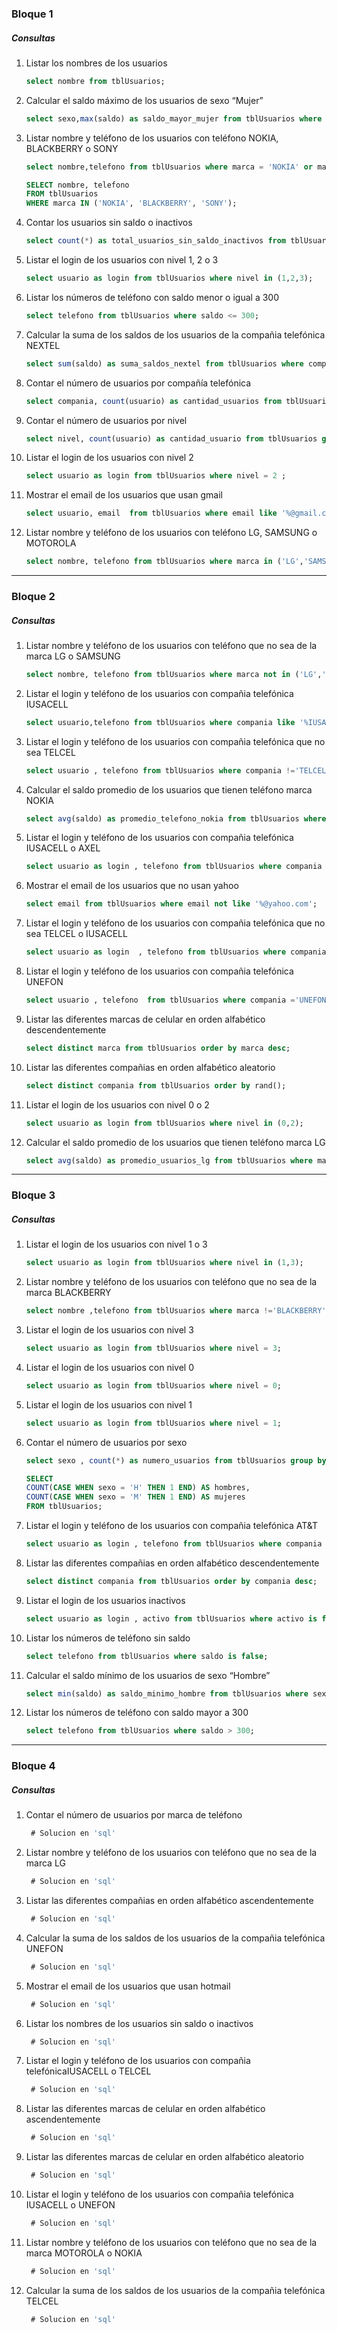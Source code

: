 ### Bloque 1

##### Consultas

1. Listar los nombres de los usuarios

   ```sql
   select nombre from tblUsuarios;
   ```

2. Calcular el saldo máximo de los usuarios de sexo “Mujer”

     ```sql
     select sexo,max(saldo) as saldo_mayor_mujer from tblUsuarios where sexo = 'M';
     ```

3. Listar nombre y teléfono de los usuarios con teléfono NOKIA, BLACKBERRY o SONY

     ```sql
     select nombre,telefono from tblUsuarios where marca = 'NOKIA' or marca = 'BLACKBERRY' or marca = 'SONY';

     SELECT nombre, telefono
     FROM tblUsuarios
     WHERE marca IN ('NOKIA', 'BLACKBERRY', 'SONY');

     ```

4. Contar los usuarios sin saldo o inactivos

     ```sql
     select count(*) as total_usuarios_sin_saldo_inactivos from tblUsuarios where saldo = 0 OR activo = 0;
     ```

5. Listar el login de los usuarios con nivel 1, 2 o 3

     ```sql
     select usuario as login from tblUsuarios where nivel in (1,2,3);
     ```

6. Listar los números de teléfono con saldo menor o igual a 300

     ```sql
     select telefono from tblUsuarios where saldo <= 300;
     ```

7. Calcular la suma de los saldos de los usuarios de la compañia telefónica NEXTEL

     ```sql
     select sum(saldo) as suma_saldos_nextel from tblUsuarios where compania = 'NEXTEL';
     ```

8. Contar el número de usuarios por compañía telefónica

     ```sql
     select compania, count(usuario) as cantidad_usuarios from tblUsuarios group by compania;
     ```

9. Contar el número de usuarios por nivel

     ```sql
     select nivel, count(usuario) as cantidad_usuario from tblUsuarios group by nivel;
     ```

10. Listar el login de los usuarios con nivel 2

      ```sql
     select usuario as login from tblUsuarios where nivel = 2 ;
      ```

11. Mostrar el email de los usuarios que usan gmail

      ```sql
     select usuario, email  from tblUsuarios where email like '%@gmail.com';
      ```

12. Listar nombre y teléfono de los usuarios con teléfono LG, SAMSUNG o MOTOROLA

      ```sql
     select nombre, telefono from tblUsuarios where marca in ('LG','SAMSUNG','MOTOROLA');
      ```

------

### Bloque 2

##### Consultas

1. Listar nombre y teléfono de los usuarios con teléfono que no sea de la marca LG o SAMSUNG

     ```sql
     select nombre, telefono from tblUsuarios where marca not in ('LG','SAMSUNG');
     ```

2. Listar el login y teléfono de los usuarios con compañia telefónica IUSACELL

     ```sql
     select usuario,telefono from tblUsuarios where compania like '%IUSACELL%';
     ```

3. Listar el login y teléfono de los usuarios con compañia telefónica que no sea TELCEL

     ```sql
     select usuario , telefono from tblUsuarios where compania !='TELCEL';
     ```

4. Calcular el saldo promedio de los usuarios que tienen teléfono marca NOKIA

     ```sql
     select avg(saldo) as promedio_telefono_nokia from tblUsuarios where marca = 'NOKIA';
     ```

5. Listar el login y teléfono de los usuarios con compañia telefónica IUSACELL o AXEL

     ```sql
     select usuario as login , telefono from tblUsuarios where compania in ('IUSACELL','AXEL');
     ```

6. Mostrar el email de los usuarios que no usan yahoo

     ```sql
     select email from tblUsuarios where email not like '%@yahoo.com';
     ```

7. Listar el login y teléfono de los usuarios con compañia telefónica que no sea TELCEL o IUSACELL

     ```sql
     select usuario as login  , telefono from tblUsuarios where compania not in ('TELCEL','IUSACELL');
     ```

8. Listar el login y teléfono de los usuarios con compañia telefónica UNEFON

     ```sql
     select usuario , telefono  from tblUsuarios where compania ='UNEFON';
     ```

9. Listar las diferentes marcas de celular en orden alfabético descendentemente

     ```sql
     select distinct marca from tblUsuarios order by marca desc;
     ```

10. Listar las diferentes compañias en orden alfabético aleatorio

      ```sql
     select distinct compania from tblUsuarios order by rand();
      ```

11. Listar el login de los usuarios con nivel 0 o 2

      ```sql
     select usuario as login from tblUsuarios where nivel in (0,2);
      ```

12. Calcular el saldo promedio de los usuarios que tienen teléfono marca LG

      ```sql
     select avg(saldo) as promedio_usuarios_lg from tblUsuarios where marca = 'LG' ;
      ```

------

### Bloque 3

##### Consultas

1. Listar el login de los usuarios con nivel 1 o 3

     ```sql
     select usuario as login from tblUsuarios where nivel in (1,3);
     ```

2. Listar nombre y teléfono de los usuarios con teléfono que no sea de la marca BLACKBERRY

     ```sql
     select nombre ,telefono from tblUsuarios where marca !='BLACKBERRY';
     ```

3. Listar el login de los usuarios con nivel 3

     ```sql
     select usuario as login from tblUsuarios where nivel = 3;
     ```

4. Listar el login de los usuarios con nivel 0

     ```sql
     select usuario as login from tblUsuarios where nivel = 0;
     ```

5. Listar el login de los usuarios con nivel 1

     ```sql
     select usuario as login from tblUsuarios where nivel = 1;
     ```

6. Contar el número de usuarios por sexo

     ```sql
     select sexo , count(*) as numero_usuarios from tblUsuarios group by sexo;
     ```
     ```sql
     SELECT 
    COUNT(CASE WHEN sexo = 'H' THEN 1 END) AS hombres,
    COUNT(CASE WHEN sexo = 'M' THEN 1 END) AS mujeres
     FROM tblUsuarios;
     ```

7. Listar el login y teléfono de los usuarios con compañia telefónica AT&T

     ```sql
     select usuario as login , telefono from tblUsuarios where compania in ('AT&T');
     ```

8. Listar las diferentes compañias en orden alfabético descendentemente

     ```sql
     select distinct compania from tblUsuarios order by compania desc;
     ```

9. Listar el login de los usuarios inactivos

     ```sql
     select usuario as login , activo from tblUsuarios where activo is false ;
     ```

10. Listar los números de teléfono sin saldo

      ```sql
     select telefono from tblUsuarios where saldo is false;
      ```

11. Calcular el saldo mínimo de los usuarios de sexo “Hombre”

      ```sql
     select min(saldo) as saldo_minimo_hombre from tblUsuarios where sexo in ('H');
      ```

12. Listar los números de teléfono con saldo mayor a 300

      ```sql
     select telefono from tblUsuarios where saldo > 300;
      ```

------

### Bloque 4

##### Consultas

1. Contar el número de usuarios por marca de teléfono

     ```sql
      # Solucion en 'sql'
     ```

2. Listar nombre y teléfono de los usuarios con teléfono que no sea de la marca LG

     ```sql
      # Solucion en 'sql'
     ```

3. Listar las diferentes compañias en orden alfabético ascendentemente

     ```sql
      # Solucion en 'sql'
     ```

4. Calcular la suma de los saldos de los usuarios de la compañia telefónica UNEFON

     ```sql
      # Solucion en 'sql'
     ```

5. Mostrar el email de los usuarios que usan hotmail

     ```sql
      # Solucion en 'sql'
     ```

6. Listar los nombres de los usuarios sin saldo o inactivos

     ```sql
      # Solucion en 'sql'
     ```

7. Listar el login y teléfono de los usuarios con compañia telefónicaIUSACELL o TELCEL

     ```sql
      # Solucion en 'sql'
     ```

8. Listar las diferentes marcas de celular en orden alfabético ascendentemente

     ```sql
      # Solucion en 'sql'
     ```

9. Listar las diferentes marcas de celular en orden alfabético aleatorio

     ```sql
      # Solucion en 'sql'
     ```

10. Listar el login y teléfono de los usuarios con compañia telefónica IUSACELL o UNEFON

      ```sql
       # Solucion en 'sql'
      ```

11. Listar nombre y teléfono de los usuarios con teléfono que no sea de la marca MOTOROLA o NOKIA

      ```sql
       # Solucion en 'sql'
      ```

12. Calcular la suma de los saldos de los usuarios de la compañia telefónica TELCEL

      ```sql
       # Solucion en 'sql'
      ```
